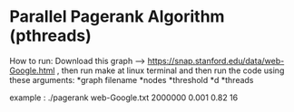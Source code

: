 # Parallel Pagerank Algorithm (pthreads)

How to run: Download this graph --> https://snap.stanford.edu/data/web-Google.html ,
then run make at linux terminal and
then run the code using these arguments:
*graph filename
*nodes
*threshold
*d
*threads

example :   ./pagerank web-Google.txt 2000000 0.001 0.82 16
